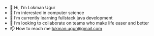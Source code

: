 - 👋 Hi, I’m Lokman Ugur
- 👀 I’m interested in computer science
- 🌱 I’m currently learning fullstack java development
- 💞️ I’m looking to collaborate on teams who make life easer and better
- 📫 How to reach me lukman.ugur@gmail.com

<!---
lokmanugur/lokmanugur is a ✨ special ✨ repository because its `README.md` (this file) appears on your GitHub profile.
You can click the Preview link to take a look at your changes.
--->
